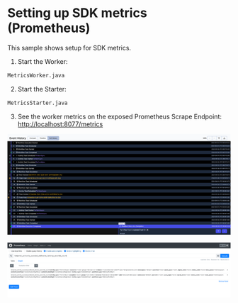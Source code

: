 # Setting up SDK metrics (Prometheus)

This sample shows setup for SDK metrics.

1. Start the Worker:
```bash
MetricsWorker.java
```

2. Start the Starter:
```bash
MetricsStarter.java
```

3. See the worker metrics on the exposed Prometheus Scrape Endpoint: [http://localhost:8077/metrics](http://localhost:8077/metrics)

![img.png](img.png)

![img_1.png](img_1.png)

